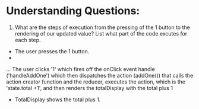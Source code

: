 # Understanding Questions:
1. What are the steps of execution from the pressing of the 1 button to the rendering of our updated value? List what part of the code excutes for each step.
* The user presses the 1 button.
* 
... The user clicks '1' which fires off the onClick event handle ('handleAddOne') which then dispatches the action (addOne()) that calls the action creator function and the reducer, executes the action, which is the 'state.total +1', and then renders the totalDisplay with the total plus 1

* TotalDisplay shows the total plus 1.
